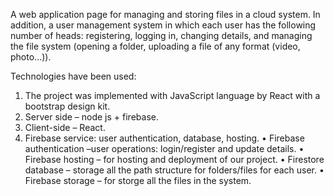  A web application page for managing and storing files in a cloud system. In addition, a user management system in which each user has the following number of heads: registering, logging in, changing details, and managing the file system (opening a folder, uploading a file of any format (video, photo...)).
 
Technologies have been used:
1.	The project was implemented with JavaScript language by React with a bootstrap design kit.
2.	Server side –   node js + firebase.
3.	Client-side – React.
4.	Firebase service: user authentication, database, hosting.
•	Firebase authentication –user operations: login/register and update details.
•	Firebase hosting – for hosting and deployment of our project.
•	Firestore database – storage all the path structure for folders/files for each user.
•	Firebase storage – for storge all the files in the system.
